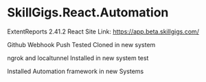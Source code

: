 # SkillGigs.React.Automation
ExtentReports 2.41.2 
React Site Link: https://app.beta.skillgigs.com/

Github Webhook Push Tested
Cloned in new system

ngrok and localtunnel
Installed in new system test

Installed Automation framework in new Systems
